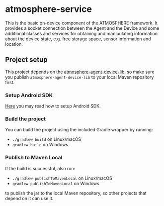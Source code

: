 # atmosphere-service
This is the basic on-device component of the ATMOSPHERE framework. It provides a socket connection between the Agent and the Device and some additional classes and services for obtaining and manipulating information about the device state, e.g. free storage space, sensor information and location.

## Project setup
This project depends on the [atmosphere-agent-device-lib](https://github.com/MusalaSoft/atmosphere-agent-device-lib), so make sure you publish `atmosphere-agent-device-lib` to your local Maven repository first.

### Setup Android SDK
[Here](https://github.com/MusalaSoft/atmosphere-docs/blob/master/setup/android_sdk.md) you may read how to setup Android SDK.

### Build the project
You can build the project using the included Gradle wrapper by running:
* `./gradlew build` on Linux/macOS<br/>
* `gradlew build` on Windows

### Publish to Maven Local
If the build is successful, also run:
* `./gradlew publishToMavenLocal` on Linux/macOS
* `gradlew publishToMavenLocal` on Windows

to publish the jar to the local Maven repository, so other projects that depend on it can use it.
